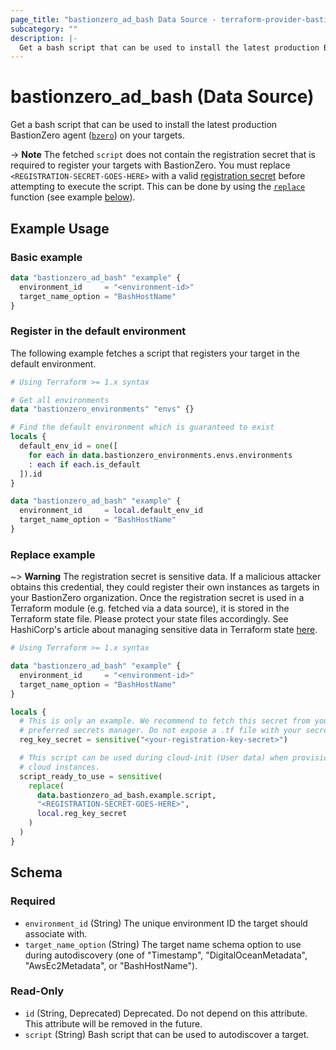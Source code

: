 ```yaml
---
page_title: "bastionzero_ad_bash Data Source - terraform-provider-bastionzero"
subcategory: ""
description: |-
  Get a bash script that can be used to install the latest production BastionZero agent (bzero https://github.com/bastionzero/bzero) on your targets.
---
```


# bastionzero_ad_bash (Data Source)

Get a bash script that can be used to install the latest production BastionZero agent ([`bzero`](https://github.com/bastionzero/bzero)) on your targets.

-> **Note** The fetched `script` does not contain the registration secret that
is required to register your targets with BastionZero. You must replace
`<REGISTRATION-SECRET-GOES-HERE>` with a valid [registration
secret](https://docs.bastionzero.com/docs/admin-guide/authorization#registration-api-keys)
before attempting to execute the script. This can be done by using the
[`replace`](https://www.terraform.io/language/functions/replace) function (see
example [below](#replace-example)).

## Example Usage

### Basic example

```terraform
data "bastionzero_ad_bash" "example" {
  environment_id     = "<environment-id>"
  target_name_option = "BashHostName"
}
```

### Register in the default environment

The following example fetches a script that registers your target in the default
environment.

```terraform
# Using Terraform >= 1.x syntax

# Get all environments
data "bastionzero_environments" "envs" {}

# Find the default environment which is guaranteed to exist
locals {
  default_env_id = one([
    for each in data.bastionzero_environments.envs.environments
    : each if each.is_default
  ]).id
}

data "bastionzero_ad_bash" "example" {
  environment_id     = local.default_env_id
  target_name_option = "BashHostName"
}
```

### Replace example

~> **Warning** The registration secret is sensitive data. If a malicious
attacker obtains this credential, they could register their own instances as
targets in your BastionZero organization. Once the registration secret is used
in a Terraform module (e.g. fetched via a data source), it is stored in the
Terraform state file. Please protect your state files accordingly. See
HashiCorp's article about managing sensitive data in Terraform state
[here](https://developer.hashicorp.com/terraform/language/state/sensitive-data).

```terraform
# Using Terraform >= 1.x syntax

data "bastionzero_ad_bash" "example" {
  environment_id     = "<environment-id>"
  target_name_option = "BashHostName"
}

locals {
  # This is only an example. We recommend to fetch this secret from your
  # preferred secrets manager. Do not expose a .tf file with your secret
  reg_key_secret = sensitive("<your-registration-key-secret>")

  # This script can be used during cloud-init (User data) when provisioning your
  # cloud instances. 
  script_ready_to_use = sensitive(
    replace(
      data.bastionzero_ad_bash.example.script,
      "<REGISTRATION-SECRET-GOES-HERE>",
      local.reg_key_secret
    )
  )
}
```

<!-- schema generated by tfplugindocs -->
## Schema

### Required

- `environment_id` (String) The unique environment ID the target should associate with.
- `target_name_option` (String) The target name schema option to use during autodiscovery (one of "Timestamp", "DigitalOceanMetadata", "AwsEc2Metadata", or "BashHostName").

### Read-Only

- `id` (String, Deprecated) Deprecated. Do not depend on this attribute. This attribute will be removed in the future.
- `script` (String) Bash script that can be used to autodiscover a target.
